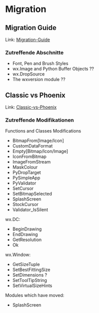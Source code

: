 # Migration 

## Migration Guide

Link: [Migration-Guide](https://www.wxpython.org/Phoenix/docs/html/MigrationGuide.html)

### Zutreffende Abschnitte

- Font, Pen and Brush Styles
- wx.Image and Python Buffer Objects ??
- wx.DropSource
- The wxversion module ??


## Classic vs Phoenix

Link: [Classic-vs-Phoenix](https://www.wxpython.org/Phoenix/docs/html/classic_vs_phoenix.html#classic-vs-phoenix)

### Zutreffende Modifikationen

Functions and Classes Modifications

- BitmapFrom[Image/Icon]
- CustomDataFormat
- Empty[Bitmap/Icon/Image]
- IconFromBitmap
- ImageFromStream
- MaskColour
- PyDropTarget
- PySimpleApp
- PyValidator
- SetCursor
- SetBitmapSelected
- SplashScreen
- StockCursor
- Validator\_IsSilent

wx.DC:

- BeginDrawing
- EndDrawing
- GetResolution
- Ok

wx.Window:

- GetSizeTuple
- SetBestFittingSize
- SetDimensions ?
- SetToolTipString
- SetVirtualSizeHints

Modules which have moved:

- SplashScreen
